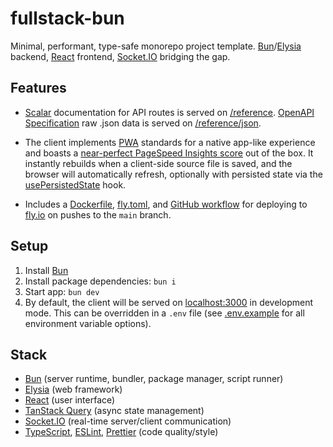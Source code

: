 # fullstack-bun

Minimal, performant, type-safe monorepo project template. [Bun](https://bun.sh)/[Elysia](https://elysiajs.com/) backend, [React](https://react.dev) frontend, [Socket.IO](https://socket.io) bridging the gap.

## Features

-   [Scalar](https://guides.scalar.com) documentation for API routes is served on [/reference](https://fullstack-bun.fly.dev/reference). [OpenAPI Specification](https://swagger.io/specification) raw .json data is served on [/reference/json](https://fullstack-bun.fly.dev/reference/json).

-   The client implements [PWA](https://developer.mozilla.org/en-US/docs/Web/Progressive_web_apps) standards for a native app-like experience and boasts a [near-perfect PageSpeed Insights score](https://pagespeed.web.dev/analysis/https-fullstack-bun-fly-dev/uosoviysds?form_factor=desktop) out of the box. It instantly rebuilds when a client-side source file is saved, and the browser will automatically refresh, optionally with persisted state via the [usePersistedState](https://github.com/cdleveille/fullstack-bun/blob/main/src/client/hooks/usePersistedState.ts) hook.

-   Includes a [Dockerfile](https://github.com/cdleveille/fullstack-bun/blob/main/Dockerfile), [fly.toml](https://github.com/cdleveille/fullstack-bun/blob/main/fly.toml), and [GitHub workflow](https://github.com/cdleveille/fullstack-bun/blob/main/.github/workflows/deploy.yml) for deploying to [fly.io](https://fly.io) on pushes to the `main` branch.

## Setup

1. Install [Bun](https://bun.sh)
2. Install package dependencies: `bun i`
3. Start app: `bun dev`
4. By default, the client will be served on [localhost:3000](http://localhost:3000) in development mode. This can be overridden in a `.env` file (see [.env.example](https://github.com/cdleveille/fullstack-bun/blob/main/.env.example) for all environment variable options).

## Stack

-   [Bun](https://bun.sh) (server runtime, bundler, package manager, script runner)
-   [Elysia](https://elysiajs.com/) (web framework)
-   [React](https://react.dev) (user interface)
-   [TanStack Query](https://tanstack.com/query) (async state management)
-   [Socket.IO](https://socket.io) (real-time server/client communication)
-   [TypeScript](https://www.typescriptlang.org), [ESLint](https://eslint.org), [Prettier](https://prettier.io) (code quality/style)
